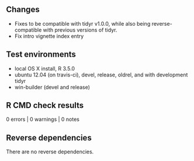 ## Changes

* Fixes to be compatible with tidyr v1.0.0, while also being reverse-compatible with previous versions of tidyr.
* Fix intro vignette index entry

## Test environments
* local OS X install, R 3.5.0
* ubuntu 12.04 (on travis-ci), devel, release, oldrel, and with development tidyr
* win-builder (devel and release)

## R CMD check results

0 errors | 0 warnings | 0 notes

## Reverse dependencies

There are no reverse dependencies.
